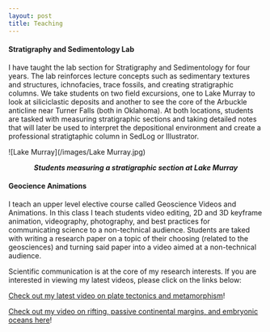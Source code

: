 ```yaml
---
layout: post
title: Teaching
---
```

#### Stratigraphy and Sedimentology Lab
I have taught the lab section for Stratigraphy and Sedimentology for four years. The lab reinforces lecture concepts such as sedimentary textures and structures, ichnofacies, trace fossils, and creating stratigraphic columns. We take students on two field excursions, one to Lake Murray to look at siliciclastic deposits and another to see the core of the Arbuckle anticline near Turner Falls (both in Oklahoma). At both locations, students are tasked with measuring stratigraphic sections and taking detailed notes that will later be used to interpret the depositional environment and create a professional stratigtaphic column in SedLog or Illustrator. 

![Lake Murray](/images/Lake Murray.jpg)
***<p style="text-align: center;">Students measuring a stratigraphic section at Lake Murray</p>***

#### Geocience Animations
I teach an upper level elective course called Geoscience Videos and Animations. In this class I teach students video editing, 2D and 3D keyframe animation, videography, photography, and best practices for communicating science to a non-technical audience. Students are taked with writing a research paper on a topic of their choosing (related to the geosciences) and turning said paper into a video aimed at a non-technical audience. 

Scientific communication is at the core of my research interests. If you are interested in viewing my latest videos, please click on the links below:

[Check out my latest video on plate tectonics and metamorphism](https://www.youtube.com/watch?v=dxTFkfzPX-s&t=237s)!

[Check out my video on rifting, passive continental margins, and embryonic oceans here](https://www.youtube.com/watch?v=HQqrfIVkctM&t)!






